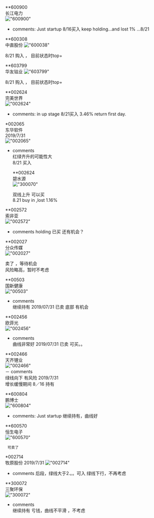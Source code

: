 
**600900  
长江电力  
!["600900"](http://www.alphadiscover.com/marketstate/cn_CSI300_stock/img/600900.SS.png)  

- comments:
      Just startup
      8/16买入
      keep holding...and lost 1% ...8/21
      

**600308  
中直股份 
!["600038"](http://www.alphadiscover.com/marketstate/cn_CSI300_stock/img/600038.SS.png)  

   8/21 购入  ， 目前状态时top+
   

**603799  
华友钴业
!["603799"](http://www.alphadiscover.com/marketstate/cn_CSI300_stock/img/603799.SS.png)  

   8/21 购入  ， 目前状态时top+
   

**002624  
完美世界  
!["002624"](http://www.alphadiscover.com/marketstate/cn_CSI300_stock/img/002624.SZ.png)  

- comments:
      in up stage
      8/21买入  3.46% return first day.
      
      
      
*002065  
东华软件  
2019/7/31  
!["002065"](http://www.alphadiscover.com/marketstate/cn_CSI300_stock/img/002065.SZ.png)  
- comments  
      红绿齐升的可能性大  
      8/21 买入
      
      
  **002624  
 碧水源  
 !["300070"](http://www.alphadiscover.com/marketstate/cn_CSI300_stock/img/300070.SZ.png)  
 
 
    双线上升
     可以买  
     8.21 buy in ,lost 1.16%
     

**002572  
索非亚  
!["002572"](http://www.alphadiscover.com/marketstate/cn_CSI300_stock/img/002572.SZ.png)  
- comments
    holding 
    已买 还有机会？
    

**002027  
分众传媒  
!["002027"](http://www.alphadiscover.com/marketstate/cn_CSI300_stock/img/002027.SZ.png)  

   卖了 ，等待机会  
   风险略高，暂时不考虑
   


**00503  
国新健康  
!["00503"](http://www.alphadiscover.com/marketstate/cn_CSI300_stock/img/000503.SZ.png)  
- comments  
    继续持有 2019/07/31
    已卖  底部 有机会
      
  

**002456  
欧菲光  
!["002456"](http://www.alphadiscover.com/marketstate/cn_CSI300_stock/img/002456.SZ.png)

- comments  
    曲线非常好 2019/07/31
    已卖
    可买。。
    



**002466  
天齐锂业  
!["002466"](http://www.alphadiscover.com/marketstate/cn_CSI300_stock/img/002466.SZ.png)  
－ comments  
     绿线向下 有风险 2019/7/31  
     增长缓慢期间  8／16 持有


**600804  
鹏博士  
!["600804"](http://www.alphadiscover.com/marketstate/cn_CSI300_stock/img/600804.SS.png)  

- comments:
      Just startup
      继续持有，曲线好
 
 
 **600570  
 恒生电子  
 !["600570"](http://www.alphadiscover.com/marketstate/cn_CSI300_stock/img/600570.SS.png)  
     
     可卖了   
     
    
        
*002714  
牧原股份
2019/7/31
!["002714"](http://www.alphadiscover.com/marketstate/cn_CSI300_stock/img/002714.SZ.png)
- comments
      后段，绿线大于2.。。可入
      绿线下行，不再考虑
        

**300072  
三聚环保  
!["300072"](http://www.alphadiscover.com/marketstate/cn_CSI300_stock/img/300072.SZ.png)
- comments  
     继续持有
     亏钱，曲线不平滑 ，不考虑    
